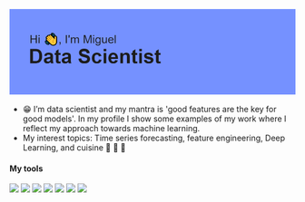 
![](https://github.com/miguelmayhem92/miguelmayhem92/blob/main/header.png)

- 😁 I’m data scientist and my mantra is 'good features are the key for good models'. In my profile I show some examples of my work where I reflect my approach towards machine learning. 
- My interest topics: Time series forecasting, feature engineering, Deep Learning, and cuisine 🍜 🍖 🍝 

#### My tools

![](https://img.shields.io/badge/-Python-yellow)  ![](https://img.shields.io/badge/-Pyspark-yellow)   ![](https://img.shields.io/badge/-Scikit_learn-green)     ![](https://img.shields.io/badge/-Feature_engine-green) 
![](https://img.shields.io/badge/-Stattools-blue)  ![](https://img.shields.io/badge/-Sql-blue)   ![](https://img.shields.io/badge/-R-blue)
